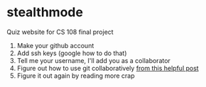 stealthmode
===========

Quiz website for CS 108 final project

1. Make your github account
2. Add ssh keys (google how to do that)
3. Tell me your username, I'll add you as a collaborator
4. Figure out how to use git collaboratively [from this helpful post](http://codeinthehole.com/writing/pull-requests-and-other-good-practices-for-teams-using-github/)
5. Figure it out again by reading more crap

